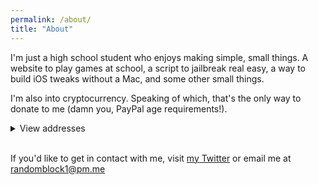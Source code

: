 ```yaml
---
permalink: /about/
title: "About"
---
```


I'm just a high school student who enjoys making simple, small things. A website to play games at school, a script to jailbreak real easy, a way to build iOS tweaks without a Mac, and some other small things.

I'm also into cryptocurrency. Speaking of which, that's the only way to donate to me (damn you, PayPal age requirements!).

<details>
  <summary>View addresses</summary>

BTC  3FktLLGKKG6Qi1px1U7ADLURKTRwYcHy7q
<br>
BCH  1JrCxen5MLuUbtwch8dfJ3d6WWswVDqSWP
<br>
DOGE DSNthiejZjMvaLwXQFjCixSjaQsL199ySA
<br>
ETH  0x5288C85b1B24BF8Ed0fD445715D6AabF63Cf0A0b
<br>
LTC  MGS4jeGDWF1wQp4DwTtyw46nyWwArYutYy
<br>
XMR  48mZgqmLKjr97JoKadWeqFEqZk3fktx749215krxksMvgVcRNVaNkeA1Gpvi9NqHRD9aPwbSjiWr6gJd1KuVYd5W7bFHvNA
<br>
<img src="https://bit.ly/39NvSSn" alt="Thank you!">
</details>
<br>

If you'd like to get in contact with me, visit [my Twitter](https://twitter.com/randomblock1_) or email me at [randomblock1@pm.me](mailto:randomblock1@pm.me)
